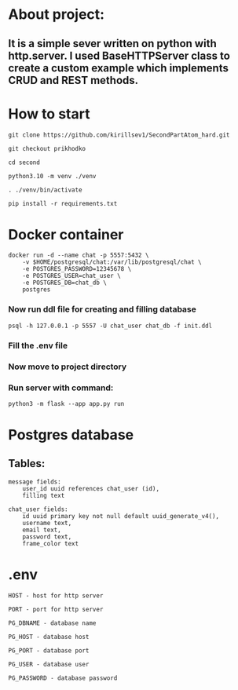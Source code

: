 # About project:
## It is a simple sever written on python with http.server. I used BaseHTTPServer class to create a custom example which implements CRUD and REST methods.

# How to start
    git clone https://github.com/kirillsev1/SecondPartAtom_hard.git

    git checkout prikhodko

    cd second

    python3.10 -m venv ./venv

    . ./venv/bin/activate

    pip install -r requirements.txt

# Docker container
    docker run -d --name chat -p 5557:5432 \
        -v $HOME/postgresql/chat:/var/lib/postgresql/chat \
        -e POSTGRES_PASSWORD=12345678 \
        -e POSTGRES_USER=chat_user \
        -e POSTGRES_DB=chat_db \
        postgres
### Now run ddl file for creating and filling database
    psql -h 127.0.0.1 -p 5557 -U chat_user chat_db -f init.ddl

### Fill the .env file
### Now move to project directory
### Run server with command:
    python3 -m flask --app app.py run

# Postgres database
## Tables: 
    message fields:
        user_id uuid references chat_user (id),
        filling text

    chat_user fields:
        id uuid primary key not null default uuid_generate_v4(),
        username text,
        email text,
        password text,
        frame_color text

# .env
    HOST - host for http server

    PORT - port for http server

    PG_DBNAME - database name

    PG_HOST - database host

    PG_PORT - database port

    PG_USER - database user

    PG_PASSWORD - database password
    